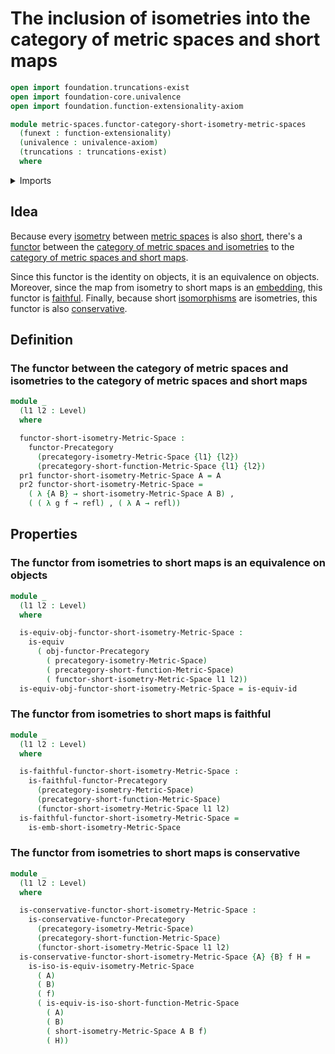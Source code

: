 # The inclusion of isometries into the category of metric spaces and short maps

```agda
open import foundation.truncations-exist
open import foundation-core.univalence
open import foundation.function-extensionality-axiom

module metric-spaces.functor-category-short-isometry-metric-spaces
  (funext : function-extensionality)
  (univalence : univalence-axiom)
  (truncations : truncations-exist)
  where
```

<details><summary>Imports</summary>

```agda
open import category-theory.conservative-functors-precategories funext univalence truncations
open import category-theory.faithful-functors-precategories funext univalence truncations
open import category-theory.functors-precategories funext univalence truncations

open import foundation.dependent-pair-types
open import foundation.equivalences funext
open import foundation.identity-types funext
open import foundation.universe-levels

open import metric-spaces.precategory-of-metric-spaces-and-isometries funext univalence truncations
open import metric-spaces.precategory-of-metric-spaces-and-short-functions funext univalence truncations
open import metric-spaces.short-functions-metric-spaces funext univalence truncations
```

</details>

## Idea

Because every [isometry](metric-spaces.isometries-metric-spaces.md) between
[metric spaces](metric-spaces.metric-spaces.md) is also
[short](metric-spaces.short-functions-metric-spaces.md), there's a
[functor](category-theory.functors-precategories.md) between the
[category of metric spaces and isometries](metric-spaces.category-of-metric-spaces-and-isometries.md)
to the
[category of metric spaces and short maps](metric-spaces.category-of-metric-spaces-and-short-functions.md).

Since this functor is the identity on objects, it is an equivalence on objects.
Moreover, since the map from isometry to short maps is an
[embedding](foundation.embeddings.md), this functor is
[faithful](category-theory.faithful-functors-precategories.md). Finally, because
short [isomorphisms](category-theory.isomorphisms-in-precategories.md) are
isometries, this functor is also
[conservative](category-theory.conservative-functors-precategories.md).

## Definition

### The functor between the category of metric spaces and isometries to the category of metric spaces and short maps

```agda
module _
  (l1 l2 : Level)
  where

  functor-short-isometry-Metric-Space :
    functor-Precategory
      (precategory-isometry-Metric-Space {l1} {l2})
      (precategory-short-function-Metric-Space {l1} {l2})
  pr1 functor-short-isometry-Metric-Space A = A
  pr2 functor-short-isometry-Metric-Space =
    ( λ {A B} → short-isometry-Metric-Space A B) ,
    ( ( λ g f → refl) , ( λ A → refl))
```

## Properties

### The functor from isometries to short maps is an equivalence on objects

```agda
module _
  (l1 l2 : Level)
  where

  is-equiv-obj-functor-short-isometry-Metric-Space :
    is-equiv
      ( obj-functor-Precategory
        ( precategory-isometry-Metric-Space)
        ( precategory-short-function-Metric-Space)
        ( functor-short-isometry-Metric-Space l1 l2))
  is-equiv-obj-functor-short-isometry-Metric-Space = is-equiv-id
```

### The functor from isometries to short maps is faithful

```agda
module _
  (l1 l2 : Level)
  where

  is-faithful-functor-short-isometry-Metric-Space :
    is-faithful-functor-Precategory
      (precategory-isometry-Metric-Space)
      (precategory-short-function-Metric-Space)
      (functor-short-isometry-Metric-Space l1 l2)
  is-faithful-functor-short-isometry-Metric-Space =
    is-emb-short-isometry-Metric-Space
```

### The functor from isometries to short maps is conservative

```agda
module _
  (l1 l2 : Level)
  where

  is-conservative-functor-short-isometry-Metric-Space :
    is-conservative-functor-Precategory
      (precategory-isometry-Metric-Space)
      (precategory-short-function-Metric-Space)
      (functor-short-isometry-Metric-Space l1 l2)
  is-conservative-functor-short-isometry-Metric-Space {A} {B} f H =
    is-iso-is-equiv-isometry-Metric-Space
      ( A)
      ( B)
      ( f)
      ( is-equiv-is-iso-short-function-Metric-Space
        ( A)
        ( B)
        ( short-isometry-Metric-Space A B f)
        ( H))
```
